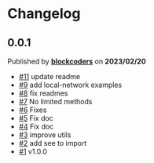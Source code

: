 # Changelog

## 0.0.1
Published by **[blockcoders](https://github.com/blockcoders)** on **2023/02/20**
- [#11](https://github.com/blockcoders/xcm-sdk/pull/11) update readme
- [#9](https://github.com/blockcoders/xcm-sdk/pull/9) add local-network examples 
- [#8](https://github.com/blockcoders/xcm-sdk/pull/8) fix readmes
- [#7](https://github.com/blockcoders/xcm-sdk/pull/7) No limited methods 
- [#6](https://github.com/blockcoders/xcm-sdk/pull/6) Fixes
- [#5](https://github.com/blockcoders/xcm-sdk/pull/5) Fix doc
- [#4](https://github.com/blockcoders/xcm-sdk/pull/4) Fix doc
- [#3](https://github.com/blockcoders/xcm-sdk/pull/3) improve utils 
- [#2](https://github.com/blockcoders/xcm-sdk/pull/2) add see to import
- [#1](https://github.com/blockcoders/xcm-sdk/pull/1) v1.0.0
